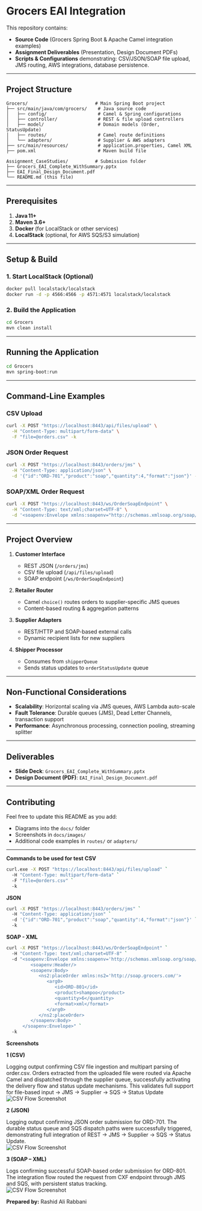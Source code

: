 # Grocers EAI Integration

This repository contains:

- **Source Code** (Grocers Spring Boot & Apache Camel integration examples)
- **Assignment Deliverables** (Presentation, Design Document PDFs)
- **Scripts & Configurations** demonstrating: CSV/JSON/SOAP file upload, JMS routing, AWS integrations, database persistence.

---

## Project Structure

```
Grocers/                         # Main Spring Boot project
├── src/main/java/com/grocers/    # Java source code
│   ├── config/                   # Camel & Spring configurations
│   ├── controller/               # REST & file upload controllers
│   ├── model/                    # Domain models (Order, StatusUpdate)
│   ├── routes/                   # Camel route definitions
│   └── adapters/                 # Supplier & AWS adapters
├── src/main/resources/           # application.properties, Camel XML
├── pom.xml                       # Maven build file

Assignment_CaseStudies/          # Submission folder
├── Grocers_EAI_Complete_WithSummary.pptx
├── EAI_Final_Design_Document.pdf
└── README.md (this file)
```

---

## Prerequisites

1. **Java 11+**
2. **Maven 3.6+**
3. **Docker** (for LocalStack or other services)
4. **LocalStack** (optional, for AWS SQS/S3 simulation)

---

## Setup & Build

### 1. Start LocalStack (Optional)

```bash
docker pull localstack/localstack
docker run -d -p 4566:4566 -p 4571:4571 localstack/localstack
```

### 2. Build the Application

```bash
cd Grocers
mvn clean install
```

---

## Running the Application

```bash
cd Grocers
mvn spring-boot:run
```

---

## Command‑Line Examples

### CSV Upload

```bash
curl -X POST "https://localhost:8443/api/files/upload" \
  -H "Content-Type: multipart/form-data" \
  -F "file=@orders.csv" -k
```

### JSON Order Request

```bash
curl -X POST "https://localhost:8443/orders/jms" \
  -H "Content-Type: application/json" \
  -d '{"id":"ORD-701","product":"soap","quantity":4,"format":"json"}' -k
```

### SOAP/XML Order Request

```bash
curl -X POST "https://localhost:8443/ws/OrderSoapEndpoint" \
  -H "Content-Type: text/xml;charset=UTF-8" \
  -d '<soapenv:Envelope xmlns:soapenv="http://schemas.xmlsoap.org/soap/envelope/">...'</soapenv:Envelope>' -k
```

---

## Project Overview

1. **Customer Interface**

   - REST JSON (`/orders/jms`)
   - CSV file upload (`/api/files/upload`)
   - SOAP endpoint (`/ws/OrderSoapEndpoint`)

2. **Retailer Router**

   - Camel `choice()` routes orders to supplier-specific JMS queues
   - Content-based routing & aggregation patterns

3. **Supplier Adapters**

   - REST/HTTP and SOAP-based external calls
   - Dynamic recipient lists for new suppliers

4. **Shipper Processor**

   - Consumes from `shipperQueue`
   - Sends status updates to `orderStatusUpdate` queue

---

## Non‑Functional Considerations

- **Scalability**: Horizontal scaling via JMS queues, AWS Lambda auto-scale
- **Fault Tolerance**: Durable queues (JMS), Dead Letter Channels, transaction support
- **Performance**: Asynchronous processing, connection pooling, streaming splitter

---

## Deliverables

- **Slide Deck**: `Grocers_EAI_Complete_WithSummary.pptx`
- **Design Document (PDF)**: `EAI_Final_Design_Document.pdf`

---

## Contributing

Feel free to update this README as you add:

- Diagrams into the `docs/` folder
- Screenshots in `docs/images/`
- Additional code examples in `routes/` or `adapters/`

---

**Commands to be used for test** **CSV**

```bash
curl.exe -X POST "https://localhost:8443/api/files/upload" `
  -H "Content-Type: multipart/form-data" `
  -F "file=@orders.csv" `
  -k
```

**JSON**

```bash
curl -X POST "https://localhost:8443/orders/jms" `
  -H "Content-Type: application/json" `
  -d '{"id":"ORD-701","product":"soap","quantity":4,"format":"json"}' `
  -k
```

**SOAP - XML**

```bash
curl -X POST "https://localhost:8443/ws/OrderSoapEndpoint" `
  -H "Content-Type: text/xml;charset=UTF-8" `
  -d "<soapenv:Envelope xmlns:soapenv='http://schemas.xmlsoap.org/soap/envelope/'>
         <soapenv:Header/>
         <soapenv:Body>
            <ns2:placeOrder xmlns:ns2='http://soap.grocers.com/'>
               <arg0>
                  <id>ORD-801</id>
                  <product>shampoo</product>
                  <quantity>6</quantity>
                  <format>xml</format>
               </arg0>
            </ns2:placeOrder>
         </soapenv:Body>
      </soapenv:Envelope>" `
  -k
```

**Screenshots**

**1 (CSV)**

Logging output confirming CSV file ingestion and multipart parsing of order.csv. Orders extracted from the uploaded file were routed via Apache Camel and dispatched through the supplier queue, successfully activating the delivery flow and status update mechanisms. This validates full support for file-based input → JMS → Supplier → SQS → Status Update\
![CSV Flow Screenshot](image/image1.png)

**2 (JSON)**

Logging output confirming JSON order submission for ORD-701. The durable status queue and SQS dispatch paths were successfully triggered, demonstrating full integration of REST → JMS → Supplier → SQS → Status Update.\
![CSV Flow Screenshot](image/image2.png)

**3 (SOAP – XML)**

Logs confirming successful SOAP-based order submission for ORD-801. The integration flow routed the request from CXF endpoint through JMS and SQS, with persistent status tracking.\
![CSV Flow Screenshot](image/image3.png)

**Prepared by:** Rashid Ali Rabbani

